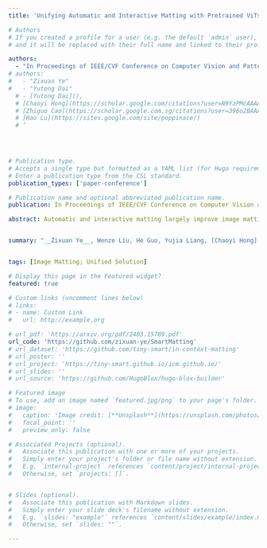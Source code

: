```yaml
---
title: 'Unifying Automatic and Interactive Matting with Pretrained ViTs'

# Authors
# If you created a profile for a user (e.g. the default `admin` user), write the username (folder name) here
# and it will be replaced with their full name and linked to their profile.

authors:
  - "In Proceedings of IEEE/CVF Conference on Computer Vision and Pattern Recognition (CVPR 2024)"
# authors:
#   - "Zixuan Ye"
#   - "Yutong Dai"  
  # - [Yutong Dai](),
  # [Chaoyi Hong](https://scholar.google.com/citations?user=N9YzPMcAAAAJ&hl=zh-CN),
  # [Zhiguo Cao](https://scholar.google.com.sg/citations?user=396o2BAAAAAJ&hl=zh-CN),
  # [Hao Lu](https://sites.google.com/site/poppinace/)
  # ’
  



# Publication type.
# Accepts a single type but formatted as a YAML list (for Hugo requirements).
# Enter a publication type from the CSL standard.
publication_types: ['paper-conference']

# Publication name and optional abbreviated publication name.
publication: In Proceedings of IEEE/CVF Conference on Computer Vision and Pattern Recognition (CVPR 2024)

abstract: Automatic and interactive matting largely improve image matting by respectively alleviating the need for auxiliary input and enabling object selection. Due to different settings on whether prompts exist, they either suffer from weakness in instance completeness or region details. Also, when dealing with different scenarios, directly switching between the two matting models introduces inconvenience and higher workload. Therefore, we wonder whether we can alleviate the limitations of both settings while achieving unification to facilitate more convenient use. Our key idea is to offer saliency guidance for automatic mode to enable its attention to detailed regions, and also refine the instance completeness in interactive mode by replacing the binary mask guidance with a more probabilistic form. With different guidance for each mode, we can achieve unification through adaptable guidance, defined as saliency information in automatic mode and user cue for interactive one. It is instantiated as candidate feature in our method, an automatic switch for class token in pretrained ViTs and average feature of user prompts, controlled by the existence of user prompts. Then we use the candidate feature to generate a probabilistic similarity map as the guidance to alleviate the over-reliance on binary mask. Extensive experiments show that our method can adapt well to both automatic and interactive scenarios with more light-weight framework. 


summary: "__Zixuan Ye__, Wenze Liu, He Guo, Yujia Liang, [Chaoyi Hong](https://scholar.google.com/citations?user=N9YzPMcAAAAJ&hl=zh-CN), [Zhiguo Cao](https://scholar.google.com.sg/citations?user=396o2BAAAAAJ&hl=zh-CN), [Hao Lu](https://sites.google.com/site/poppinace/)"


tags: [Image Matting; Unified Solution]

# Display this page in the Featured widget?
featured: true

# Custom links (uncomment lines below)
# links:
# - name: Custom Link
#   url: http://example.org

# url_pdf: 'https://arxiv.org/pdf/2403.15789.pdf'
url_code: 'https://github.com/zixuan-ye/SmartMatting'
# url_dataset: 'https://github.com/tiny-smart/in-context-matting'
# url_poster: ''
# url_project: 'https://tiny-smart.github.io/icm.github.io/'
# url_slides: ''
# url_source: 'https://github.com/HugoBlox/hugo-blox-builder'

# Featured image
# To use, add an image named `featured.jpg/png` to your page's folder.
# image:
#   caption: 'Image credit: [**Unsplash**](https://unsplash.com/photos/pLCdAaMFLTE)'
#   focal_point: ''
#   preview_only: false

# Associated Projects (optional).
#   Associate this publication with one or more of your projects.
#   Simply enter your project's folder or file name without extension.
#   E.g. `internal-project` references `content/project/internal-project/index.md`.
#   Otherwise, set `projects: []`.


# Slides (optional).
#   Associate this publication with Markdown slides.
#   Simply enter your slide deck's filename without extension.
#   E.g. `slides: "example"` references `content/slides/example/index.md`.
#   Otherwise, set `slides: ""`.

---
```


<!-- {{% callout note %}}
Click the _Cite_ button above to demo the feature to enable visitors to import publication metadata into their reference management software.
{{% /callout %}}

{{% callout note %}}
Create your slides in Markdown - click the _Slides_ button to check out the example.
{{% /callout %}}

Add the publication's **full text** or **supplementary notes** here. You can use rich formatting such as including [code, math, and images](https://docs.hugoblox.com/content/writing-markdown-latex/). -->
